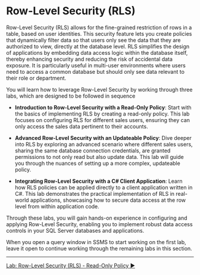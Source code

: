 ﻿# Row-Level Security (RLS)

Row-Level Security (RLS) allows for the fine-grained restriction of rows in a table, based on user identities. This security feature lets you create policies that dynamically filter data so that users only see the data that they are authorized to view, directly at the database level. RLS simplifies the design of applications by embedding data access logic within the database itself, thereby enhancing security and reducing the risk of accidental data exposure. It is particularly useful in multi-user environments where users need to access a common database but should only see data relevant to their role or department.

You will learn how to leverage Row-Level Security by working through three labs, which are designed to be followed in sequence

- **Introduction to Row-Level Security with a Read-Only Policy**: Start with the basics of implementing RLS by creating a read-only policy. This lab focuses on configuring RLS for different sales users, ensuring they can only access the sales data pertinent to their accounts.
  
- **Advanced Row-Level Security with an Updateable Policy**: Dive deeper into RLS by exploring an advanced scenario where different sales users, sharing the same database connection credentials, are granted permissions to not only read but also update data. This lab will guide you through the nuances of setting up a more complex, updateable policy.
  
- **Integrating Row-Level Security with a C# Client Application**: Learn how RLS policies can be applied directly to a client application written in C#. This lab demonstrates the practical implementation of RLS in real-world applications, showcasing how to secure data access at the row level from within application code.

Through these labs, you will gain hands-on experience in configuring and applying Row-Level Security, enabling you to implement robust data access controls in your SQL Server databases and applications.

When you open a query window in SSMS to start working on the first lab, leave it open to continue working through the remaining labs in this section.
___

[Lab: Row-Level Security (RLS) - Read-Only Policy ▶](https://github.com/lennilobel/sql2022-workshop-hol/blob/main/HOL/3.%20Security%20Features/3.%20Row%20Level%20Security/1.%20Read-Only%20RLS%20Policy.md)
